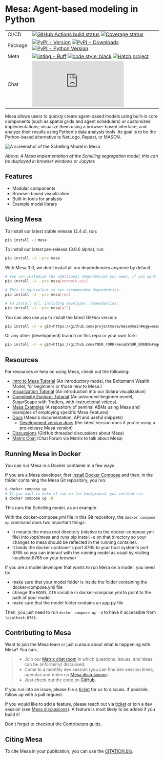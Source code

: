 # Mesa: Agent-based modeling in Python

| | |
| --- | --- |
| CI/CD | [![GitHub Actions build status](https://github.com/projectmesa/mesa/workflows/build/badge.svg)](https://github.com/projectmesa/mesa/actions) [![Coverage status](https://codecov.io/gh/projectmesa/mesa/branch/main/graph/badge.svg)](https://codecov.io/gh/projectmesa/mesa) |
| Package | [![PyPI - Version](https://img.shields.io/pypi/v/mesa.svg?logo=pypi&label=PyPI&logoColor=gold)](https://pypi.org/project/Mesa/) [![PyPI - Downloads](https://img.shields.io/pypi/dm/mesa.svg?color=blue&label=Downloads&logo=pypi&logoColor=gold)](https://pypi.org/project/Mesa/) [![PyPI - Python Version](https://img.shields.io/pypi/pyversions/mesa.svg?logo=python&label=Python&logoColor=gold)](https://pypi.org/project/Mesa/) |
| Meta | [![linting - Ruff](https://img.shields.io/endpoint?url=https://raw.githubusercontent.com/astral-sh/ruff/main/assets/badge/v2.json)](https://github.com/astral-sh/ruff) [![code style: black](https://img.shields.io/badge/code%20style-black-000000.svg)](https://github.com/psf/black) [![Hatch project](https://img.shields.io/badge/%F0%9F%A5%9A-Hatch-4051b5.svg)](https://github.com/pypa/hatch) |
| Chat | [![chat](https://img.shields.io/matrix/project-mesa:matrix.org?label=chat&logo=Matrix)](https://matrix.to/#/#project-mesa:matrix.org) |

Mesa allows users to quickly create agent-based models using built-in
core components (such as spatial grids and agent schedulers) or
customized implementations; visualize them using a browser-based
interface; and analyze their results using Python's data analysis
tools. Its goal is to be the Python-based alternative to NetLogo,
Repast, or MASON.

![A screenshot of the Schelling Model in Mesa](https://raw.githubusercontent.com/projectmesa/mesa/main/docs/images/Mesa_Screenshot.png)

*Above: A Mesa implementation of the Schelling segregation model, this
can be displayed in browser windows or Jupyter.*

## Features

-   Modular components
-   Browser-based visualization
-   Built-in tools for analysis
-   Example model library

## Using Mesa

To install our latest stable release (2.4.x), run:

``` bash
pip install -U mesa
```

To install our latest pre-release (3.0.0 alpha), run:

``` bash
pip install -U --pre mesa
```
With Mesa 3.0, we don't install all our dependencies anymore by default.
```bash
# You can customize the additional dependencies you need, if you want. Available are:
pip install -U --pre mesa[network,viz]

# This is equivalent to our recommended dependencies:
pip install -U --pre mesa[rec]

# To install all, including developer, dependencies:
pip install -U --pre mesa[all]
```

You can also use `pip` to install the latest GitHub version:

``` bash
pip install -U -e git+https://github.com/projectmesa/mesa@main#egg=mesa
```

Or any other (development) branch on this repo or your own fork:

``` bash
pip install -U -e git+https://github.com/YOUR_FORK/mesa@YOUR_BRANCH#egg=mesa
```

## Resources
For resources or help on using Mesa, check out the following:

-   [Intro to Mesa Tutorial](http://mesa.readthedocs.org/en/stable/tutorials/intro_tutorial.html) (An introductory model, the Boltzmann
    Wealth Model, for beginners or those new to Mesa.)
-   [Visualization Tutorial](https://mesa.readthedocs.io/stable/tutorials/visualization_tutorial.html) (An introduction into our Solara visualization)
-   [Complexity Explorer Tutorial](https://www.complexityexplorer.org/courses/172-agent-based-models-with-python-an-introduction-to-mesa) (An advanced-beginner model,
    SugarScape with Traders, with instructional videos)
-   [Mesa Examples](https://github.com/projectmesa/mesa-examples) (A repository of seminal ABMs using Mesa and
    examples of employing specific Mesa Features)
-   [Docs](http://mesa.readthedocs.org/) (Mesa's documentation, API and useful snippets)
    -   [Development version docs](https://mesa.readthedocs.io/latest/) (the latest version docs if you're using a pre-release Mesa version)
-   [Discussions](https://github.com/projectmesa/mesa/discussions) (GitHub threaded discussions about Mesa)
-   [Matrix Chat](https://matrix.to/#/#project-mesa:matrix.org) (Chat Forum via Matrix to talk about Mesa)

## Running Mesa in Docker

You can run Mesa in a Docker container in a few ways.

If you are a Mesa developer, first [install Docker
Compose](https://docs.docker.com/compose/install/) and then, in the
folder containing the Mesa Git repository, you run:

``` bash
$ docker compose up
# If you want to make it run in the background, you instead run
$ docker compose up -d
```

This runs the Schelling model, as an example.

With the docker-compose.yml file in this Git repository, the `docker compose up` command does two important things:

-   It mounts the mesa root directory (relative to the
    docker-compose.yml file) into /opt/mesa and runs pip install -e on
    that directory so your changes to mesa should be reflected in the
    running container.
-   It binds the docker container's port 8765 to your host system's
    port 8765 so you can interact with the running model as usual by
    visiting localhost:8765 on your browser

If you are a model developer that wants to run Mesa on a model, you need
to:

-   make sure that your model folder is inside the folder containing the
    docker-compose.yml file
-   change the `MODEL_DIR` variable in docker-compose.yml to point to
    the path of your model
-   make sure that the model folder contains an app.py file

Then, you just need to run `docker compose up -d` to have it
accessible from `localhost:8765`.

## Contributing to Mesa

Want to join the Mesa team or just curious about what is happening with
Mesa? You can\...

> -   Join our [Matrix chat room](https://matrix.to/#/#project-mesa:matrix.org) in which questions, issues, and
>     ideas can be (informally) discussed.
> -   Come to a monthly dev session (you can find dev session times,
>     agendas and notes on [Mesa discussions](https://github.com/projectmesa/mesa/discussions)).
> -   Just check out the code on [GitHub](https://github.com/projectmesa/mesa/).

If you run into an issue, please file a [ticket](https://github.com/projectmesa/mesa/issues) for us to discuss. If
possible, follow up with a pull request.

If you would like to add a feature, please reach out via [ticket](https://github.com/projectmesa/mesa/issues) or
join a dev session (see [Mesa discussions](https://github.com/projectmesa/mesa/discussions)). A feature is most likely
to be added if you build it!

Don't forget to checkout the [Contributors guide](https://github.com/projectmesa/mesa/blob/main/CONTRIBUTING.md).

## Citing Mesa

To cite Mesa in your publication, you can use the [CITATION.bib](https://github.com/projectmesa/mesa/blob/main/CITATION.bib).

